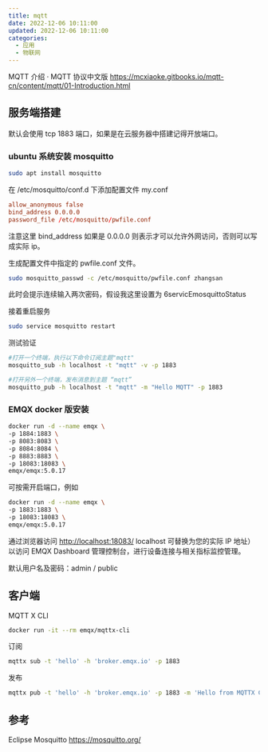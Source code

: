 ```yaml
---
title: mqtt
date: 2022-12-06 10:11:00
updated: 2022-12-06 10:11:00
categories:
  - 应用
  - 物联网
---
```


MQTT 介绍 · MQTT 协议中文版
<https://mcxiaoke.gitbooks.io/mqtt-cn/content/mqtt/01-Introduction.html>

## 服务端搭建

默认会使用 tcp 1883 端口，如果是在云服务器中搭建记得开放端口。

### ubuntu 系统安装 mosquitto

```sh
sudo apt install mosquitto
```

在 /etc/mosquitto/conf.d 下添加配置文件 my.conf

```conf
allow_anonymous false
bind_address 0.0.0.0
password_file /etc/mosquitto/pwfile.conf
```

<!-- more -->

注意这里 bind_address 如果是 0.0.0.0 则表示才可以允许外网访问，否则可以写成实际 ip。

生成配置文件中指定的 pwfile.conf 文件。

```sh
sudo mosquitto_passwd -c /etc/mosquitto/pwfile.conf zhangsan
```

此时会提示连续输入两次密码，假设我这里设置为 6servicEmosquittoStatus

接着重启服务

```sh
sudo service mosquitto restart
```

测试验证

```sh
#打开一个终端，执行以下命令订阅主题"mqtt"
mosquitto_sub -h localhost -t "mqtt" -v -p 1883

#打开另外一个终端，发布消息到主题 “mqtt”
mosquitto_pub -h localhost -t "mqtt" -m "Hello MQTT" -p 1883
```

### EMQX docker 版安装

```sh
docker run -d --name emqx \
-p 1884:1883 \
-p 8083:8083 \
-p 8084:8084 \
-p 8883:8883 \
-p 18083:18083 \
emqx/emqx:5.0.17
```

可按需开启端口，例如

```sh
docker run -d --name emqx \
-p 1883:1883 \
-p 18083:18083 \
emqx/emqx:5.0.17
```

通过浏览器访问 <http://localhost:18083/> localhost 可替换为您的实际 IP 地址）以访问 EMQX Dashboard 管理控制台，进行设备连接与相关指标监控管理。

默认用户名及密码：admin / public

## 客户端

MQTT X CLI

```sh
docker run -it --rm emqx/mqttx-cli
```

订阅

```sh
mqttx sub -t 'hello' -h 'broker.emqx.io' -p 1883
```

发布

```sh
mqttx pub -t 'hello' -h 'broker.emqx.io' -p 1883 -m 'Hello from MQTTX CLI'
```

## 参考

Eclipse Mosquitto
<https://mosquitto.org/>
